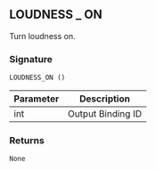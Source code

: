 ## LOUDNESS \_  ON

 Turn loudness on.


### Signature

`LOUDNESS_ON ()`


| Parameter | Description |
| --- | --- |
| int | Output Binding ID |


### Returns

`None`